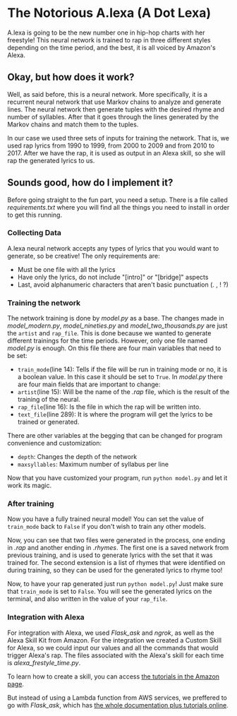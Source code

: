 # The Notorious A.lexa (A Dot Lexa)

A.lexa is going to be the new number one in hip-hop charts with her freestyle! This neural network is trained to rap in three different styles depending on the time period, and the best, it is all voiced by Amazon's Alexa.

## Okay, but how does it work?
Well, as said before, this is a neural network. More specifically, it is a recurrent neural network that use Markov chains to analyze and generate lines. The neural network then generate tuples with the desired rhyme and number of syllables. After that it goes through the lines generated by the Markov chains and match them to the tuples.

In our case we used three sets of inputs for training the network. That is, we used rap lyrics from 1990 to 1999, from 2000 to 2009 and from 2010 to 2017. After we have the rap, it is used as output in an Alexa skill, so she will rap the generated lyrics to us.

## Sounds good, how do I implement it?
Before going straight to the fun part, you need a setup.
There is a file called *requirements.txt* where you will find all the things you need to install in order to get this running.

### Collecting Data
A.lexa neural network accepts any types of lyrics that you would want to generate, so be creative!
The only requirements are:
- Must be one file with all the lyrics
- Have only the lyrics, do not include "[intro]" or "[bridge]" aspects
- Last, avoid alphanumeric characters that aren't basic punctuation (. , ! ?)

### Training the network
The network training is done by *model.py* as a base. The changes made in *model_modern.py*, *model_nineties.py* and *model_two_thousands.py* are just the `artist` and `rap_file`. This is done because we wanted to generate different trainings for the time periods. However, only one file named *model.py* is enough. On this file there are four main variables that need to be set:
- `train_mode`(line 14): Tells if the file will be run in training mode or no, it is a boolean value. In this case it should be set to `True`.
In *model.py* there are four main fields that are important to change:
- `artist`(line 15): Will be the name of the *.rap* file, which is the result of the training of the neural.
- `rap_file`(line 16): Is the file in which the rap will be written into.
- `text_file`(line 289): It is where the program will get the lyrics to be trained or generated.

There are other variables at the begging that can be changed for program convenience and customization:
- `depth`: Changes the depth of the network
- `maxsyllables`: Maximum number of syllabus per line

Now that you have customized your program, run `python model.py` and let it work its magic.

### After training
Now you have a fully trained neural model! You can set the value of `train_mode` back to `False` if you don't wish to train any other models.

Now, you can see that two files were generated in the process, one ending in *.rap* and another ending in *.rhymes*. The first one is a saved network from previous training, and is used to generate lyrics with the set that it was trained for. The second extension is a list of rhymes that were identified on during training, so they can be used for the generated lyrics to rhyme too!

Now, to have your rap generated just run `python model.py`! Just make sure that `train_mode` is set to `False`. You will see the generated lyrics on the terminal, and also written in the value of your `rap_file`.

### Integration with Alexa
For integration with Alexa, we used *Flask_ask* and *ngrok*, as well as the Alexa Skill Kit from Amazon.
For the integration we created a Custom Skill for Alexa, so we could input our values and all the commands that would trigger Alexa's rap. The files associated with the Alexa's skill for each time is *alexa_frestyle_time.py*.

To learn how to create a skill, you can access [the tutorials in the Amazon page](https://developer.amazon.com/alexa-skills-kit/tutorials/).

But instead of using a Lambda function from AWS services, we preffered to go with *Flask_ask*, which has [the whole documentation plus tutorials online](https://github.com/johnwheeler/flask-ask).
